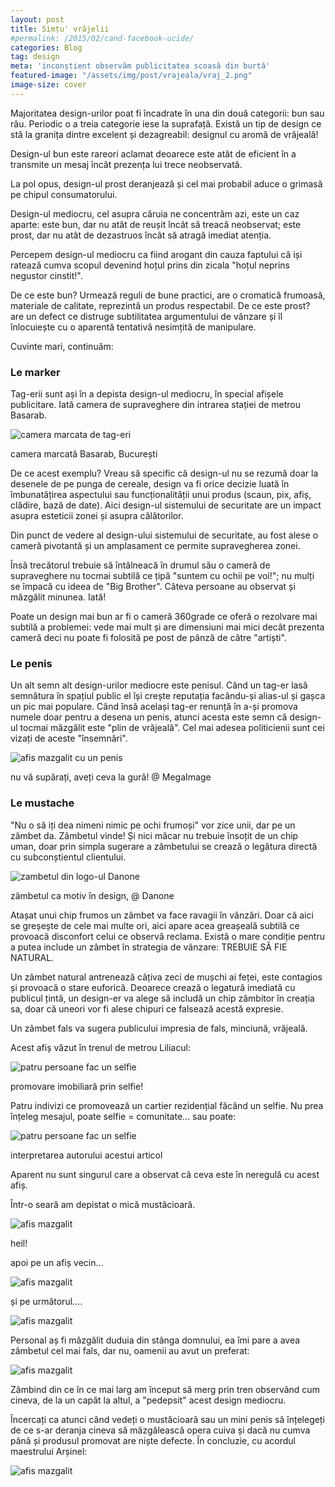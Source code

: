 ```yaml
---
layout: post
title: Simțu' vrăjelii
#permalink: /2015/02/cand-facebook-ucide/
categories: Blog
tag: design
meta: 'inconștient observăm publicitatea scoasă din burtă'
featured-image: "/assets/img/post/vrajeala/vraj_2.png"
image-size: cover
---
```


Majoritatea design-urilor poat fi încadrate în una din două categorii: bun sau rău. Periodic o a treia categorie iese la suprafață. Există un tip de design ce stă la granița dintre excelent și dezagreabil: designul cu aromă de vrăjeală!

Design-ul bun este rareori aclamat deoarece este atât de eficient în a transmite un mesaj încât prezența lui trece neobservată.

La pol opus, design-ul prost deranjează și cel mai probabil aduce o grimasă pe chipul consumatorului.

Design-ul mediocru, cel asupra căruia ne concentrăm azi, este un caz aparte: este bun, dar nu atât de reușit încât să treacă neobservat; este prost, dar nu atât de dezastruos încât să atragă imediat atenția.

Percepem design-ul mediocru ca fiind arogant din cauza faptului că iși ratează cumva scopul devenind hoțul prins din zicala "hoțul neprins negustor cinstit!".

De ce este bun? Urmează reguli de bune practici, are o cromatică frumoasă, materiale de calitate, reprezintă un produs respectabil. De ce este prost? are un defect ce distruge subtilitatea argumentului de vânzare și îl înlocuiește cu o aparentă tentativă nesimțită de manipulare.

Cuvinte mari, continuăm:

### Le marker

Tag-erii sunt ași în a depista design-ul mediocru, în special afișele publicitare. Iată camera de supraveghere din intrarea stației de metrou Basarab.

<img class="post-image" src="{{ site.baseurl }}/assets/img/post/vrajeala/vraj_1.png" alt="camera marcata de tag-eri"/>

<span class="img-alt"> camera marcată Basarab, București </span>

De ce acest exemplu? Vreau să specific că design-ul nu se rezumă doar la desenele de pe punga de cereale, design va fi orice decizie luată în îmbunatățirea aspectului sau funcționalității unui produs (scaun, pix, afiș, clădire, bază de date). Aici design-ul sistemului de securitate are un impact asupra esteticii zonei și asupra călătorilor.

Din punct de vedere al design-ului sistemului de securitate, au fost alese o cameră pivotantă și un amplasament ce permite supravegherea zonei.

Însă trecătorul trebuie să întâlneacă în drumul său o cameră de supraveghere nu tocmai subtilă ce țipă "suntem cu ochii pe voi!"; nu mulți se împacă cu ideea de "Big Brother". Câteva persoane au observat și măzgălit minunea. Iată!

Poate un design mai bun ar fi o cameră 360grade ce oferă o rezolvare mai subtilă a problemei: vede mai mult și are dimensiuni mai mici decât prezenta cameră deci nu poate fi folosită pe post de pânză de către "artiști".

### Le penis

Un alt semn alt design-urilor mediocre este penisul. Când un tag-er lasă semnătura în spațiul public el își crește reputația facându-și alias-ul și gașca un pic mai populare. Când însă același tag-er renunță în a-și promova numele doar pentru a desena un penis, atunci acesta este semn că design-ul tocmai măzgălit este "plin de vrăjeală". Cel mai adesea politicienii sunt cei vizați de aceste "însemnări".

<img class="post-image" src="{{ site.baseurl }}/assets/img/post/vrajeala/vraj_2.png" alt="afis mazgalit cu un penis"/>

<span class="img-alt"> nu vă supărați, aveți ceva la gură! @ MegaImage </span>

### Le mustache

"Nu o să iți dea nimeni nimic pe ochi frumoși" vor zice unii, dar pe un zâmbet da. Zâmbetul vinde! Și nici măcar nu trebuie însoțit de un chip uman, doar prin simpla sugerare a zâmbetului se crează o legătura directă cu subconștientul clientului.

<img class="post-image" src="{{ site.baseurl }}/assets/img/post/vrajeala/vraj_3.png" alt="zambetul din logo-ul Danone"/>

<span class="img-alt"> zâmbetul ca motiv în design, @ Danone </span>

Atașat unui chip frumos un zâmbet va face ravagii în vânzări. Doar că aici se greșește de cele mai multe ori, aici apare acea greașeală subtilă ce provoacă disconfort celui ce observă reclama. Există o mare condiție pentru a putea include un zâmbet în strategia de vânzare: TREBUIE SĂ FIE NATURAL.

Un zâmbet natural antrenează câțiva zeci de mușchi ai feței, este contagios și provoacă o stare euforică. Deoarece crează o legatură imediată cu publicul țintă, un design-er va alege să includă un chip zâmbitor în creația sa, doar că uneori vor fi alese chipuri ce falsează acestă expresie.

Un zâmbet fals va sugera publicului impresia de fals, minciună, vrăjeală.

Acest afiș văzut în trenul de metrou Liliacul:

<img class="post-image" src="{{ site.baseurl }}/assets/img/post/vrajeala/vraj_4.png" alt="patru persoane fac un selfie"/>

<span class="img-alt"> promovare imobiliară prin selfie! </span>

Patru indivizi ce promovează un cartier rezidențial făcând un selfie. Nu prea înțeleg mesajul, poate selfie = comunitate... sau poate:

<img class="post-image" src="{{ site.baseurl }}/assets/img/post/vrajeala/vraj_5.png" alt="patru persoane fac un selfie"/>

<span class="img-alt"> interpretarea autorului acestui articol </span>

Aparent nu sunt singurul care a observat că ceva este în neregulă cu acest afiș.

Într-o seară am depistat o mică mustăcioară.

<img class="post-image half-image-post" src="{{ site.baseurl }}/assets/img/post/vrajeala/vraj_6.png" alt="afis mazgalit"/>

<span class="img-alt"> heil! </span>


apoi pe un afiș vecin...

<img class="post-image half-image-post" src="{{ site.baseurl }}/assets/img/post/vrajeala/vraj_7.png" alt="afis mazgalit"/>

și pe următorul....

<img class="post-image half-image-post" src="{{ site.baseurl }}/assets/img/post/vrajeala/vraj_8.png" alt="afis mazgalit"/>

Personal aș fi mâzgălit duduia din stânga domnului, ea îmi pare a avea zâmbetul cel mai fals, dar nu, oamenii au avut un preferat:

<img class="post-image half-image-post" src="{{ site.baseurl }}/assets/img/post/vrajeala/vraj_9.png" alt="afis mazgalit"/>

Zâmbind din ce în ce mai larg am început să merg prin tren observând cum cineva, de la un capăt la altul, a "pedepsit" acest design mediocru.

Încercați ca atunci când vedeți o mustăcioară sau un mini penis să înțelegeți de ce s-ar deranja cineva să măzgălească opera cuiva și dacă nu cumva până și produsul promovat are niște defecte. În concluzie, cu acordul maestrului Arșinel:

<img class="post-image" src="{{ site.baseurl }}/assets/img/post/vrajeala/vraj_10.png" alt="afis mazgalit"/>
